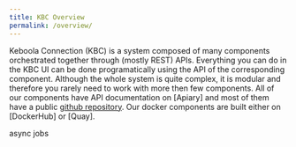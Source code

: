 ```yaml
---
title: KBC Overview
permalink: /overview/
---
```


Keboola Connection (KBC) is a system composed of many components orchestrated together through (mostly REST) APIs. Everything you can do in the KBC UI can be done programatically using the API of the corresponding component. Although the whole system is quite complex, it is modular and therefore you rarely need to work with more then few components. All of our components have API documentation on [Apiary] and most of them have a public [github repository]().  Our docker components are built either on [DockerHub] or [Quay]. 

async jobs

